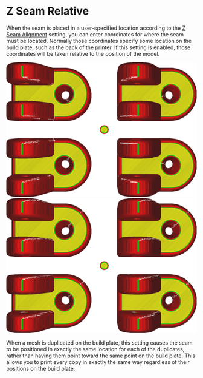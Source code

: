 Z Seam Relative
====
When the seam is placed in a user-specified location according to the [Z Seam Alignment](z_seam_type.md) setting, you can enter coordinates for where the seam must be located. Normally those coordinates specify some location on the build plate, such as the back of the printer. If this setting is enabled, those coordinates will be taken relative to the position of the model.

<!--screenshot {
"image_path": "z_seam_relative_disabled.png",
"models": [
    {
        "script": "rod_holder.scad",
        "transformation": ["translateX(-30)", "translateY(-20)"]
    },
    {
        "script": "rod_holder.scad",
        "transformation": ["translateX(30)", "translateY(-20)"]
    },
    {
        "script": "rod_holder.scad",
        "transformation": ["translateX(30)", "translateY(20)"]
    },
    {
        "script": "rod_holder.scad",
        "transformation": ["translateX(-30)", "translateY(20)"]
    },
    {
        "script": "cylinder.scad",
        "transformation": ["scale(0.25)"]
    }
],
"camera_position": [0, 0, 250],
"settings": {
    "z_seam_type": "back",
    "z_seam_x": 500,
    "z_seam_y": 500,
    "z_seam_relative": false
},
"colours": 64
}-->
<!--screenshot {
"image_path": "z_seam_relative_enabled.png",
"models": [
    {
        "script": "rod_holder.scad",
        "transformation": ["translateX(-30)", "translateY(-20)"]
    },
    {
        "script": "rod_holder.scad",
        "transformation": ["translateX(30)", "translateY(-20)"]
    },
    {
        "script": "rod_holder.scad",
        "transformation": ["translateX(30)", "translateY(20)"]
    },
    {
        "script": "rod_holder.scad",
        "transformation": ["translateX(-30)", "translateY(20)"]
    },
    {
        "script": "cylinder.scad",
        "transformation": ["scale(0.25)"]
    }
],
"camera_position": [0, 0, 250],
"settings": {
    "z_seam_type": "back",
    "z_seam_x": 500,
    "z_seam_y": 500,
    "z_seam_relative": true
},
"colours": 64
}-->
![Disabled: The coordinates point to an absolute position in the centre of the build plate, so all the white stripes point towards the middle](images/z_seam_relative_disabled.png)
![Enabled: The coordinates are relative to the model so every model will have the white stripes in the same corner](images/z_seam_relative_enabled.png)

When a mesh is duplicated on the build plate, this setting causes the seam to be positioned in exactly the same location for each of the duplicates, rather than having them point toward the same point on the build plate. This allows you to print every copy in exactly the same way regardless of their positions on the build plate.